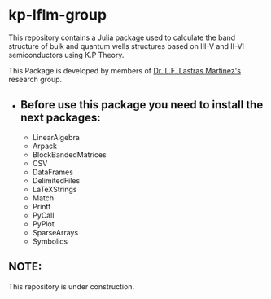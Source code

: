 # kp-lflm-group

This repository contains a Julia package used to calculate the band structure of bulk and quantum wells structures based on  III-V and II-VI semiconductors using K.P Theory.

This Package is developed by members of [Dr. L.F. Lastras Martinez's](http://www.iico.uaslp.mx/Paginas/Luis-Felipe.aspx) research group. 

* ## Before use this package you need to install the next packages:
    * LinearAlgebra
    * Arpack
    * BlockBandedMatrices 
    * CSV
    * DataFrames
    * DelimitedFiles 
    * LaTeXStrings 
    * Match 
    * Printf
    * PyCall
    * PyPlot
    * SparseArrays
    * Symbolics
## NOTE:  
This repository is under construction.